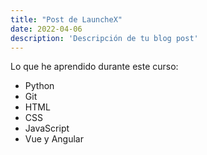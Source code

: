 ```yaml
---
title: "Post de LauncheX"
date: 2022-04-06
description: 'Descripción de tu blog post'
---
```


Lo que he aprendido durante este curso:
- Python
- Git
- HTML
- CSS
- JavaScript
- Vue y Angular
